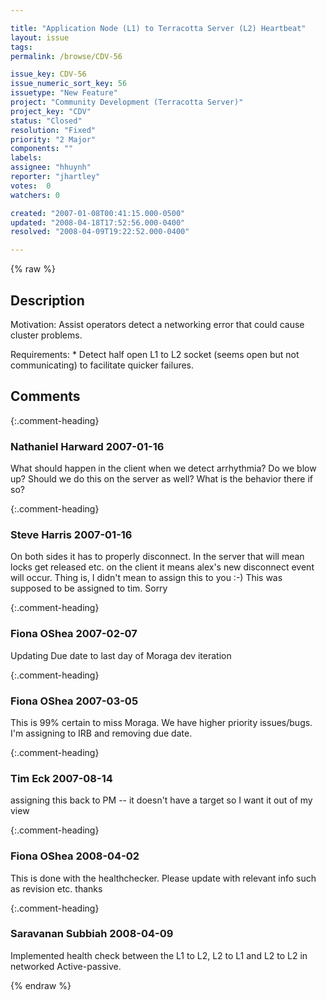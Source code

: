 ```yaml
---

title: "Application Node (L1) to Terracotta Server (L2) Heartbeat"
layout: issue
tags: 
permalink: /browse/CDV-56

issue_key: CDV-56
issue_numeric_sort_key: 56
issuetype: "New Feature"
project: "Community Development (Terracotta Server)"
project_key: "CDV"
status: "Closed"
resolution: "Fixed"
priority: "2 Major"
components: ""
labels: 
assignee: "hhuynh"
reporter: "jhartley"
votes:  0
watchers: 0

created: "2007-01-08T00:41:15.000-0500"
updated: "2008-04-18T17:52:56.000-0400"
resolved: "2008-04-09T19:22:52.000-0400"

---
```




{% raw %}



## Description

<div markdown="1" class="description">

Motivation:
Assist operators detect a networking error that could cause cluster problems.

Requirements:
   \* Detect half open L1 to L2 socket (seems open but not communicating) to facilitate quicker failures.


</div>

## Comments


{:.comment-heading}
### **Nathaniel Harward** <span class="date">2007-01-16</span>

<div markdown="1" class="comment">

What should happen in the client when we detect arrhythmia?  Do we blow up?  Should we do this on the server as well?  What is the behavior there if so?

</div>


{:.comment-heading}
### **Steve Harris** <span class="date">2007-01-16</span>

<div markdown="1" class="comment">

On both sides it has to properly disconnect. In the server that will mean locks get released etc. on the client it means alex's new disconnect event will occur. Thing is, I didn't mean to assign this to you :-)
This was supposed to be assigned to tim. Sorry


</div>


{:.comment-heading}
### **Fiona OShea** <span class="date">2007-02-07</span>

<div markdown="1" class="comment">

Updating Due date to last day of Moraga dev iteration

</div>


{:.comment-heading}
### **Fiona OShea** <span class="date">2007-03-05</span>

<div markdown="1" class="comment">

This is 99% certain to miss Moraga. We have higher priority issues/bugs. I'm assigning to IRB and removing due date.

</div>


{:.comment-heading}
### **Tim Eck** <span class="date">2007-08-14</span>

<div markdown="1" class="comment">

assigning this back to PM -- it doesn't have a target so I want it out of my view 

</div>


{:.comment-heading}
### **Fiona OShea** <span class="date">2008-04-02</span>

<div markdown="1" class="comment">

This is done with the healthchecker. Please update with relevant info such as revision etc. thanks

</div>


{:.comment-heading}
### **Saravanan Subbiah** <span class="date">2008-04-09</span>

<div markdown="1" class="comment">

Implemented health check between the L1 to L2, L2 to L1 and L2 to L2 in networked Active-passive.

</div>



{% endraw %}
